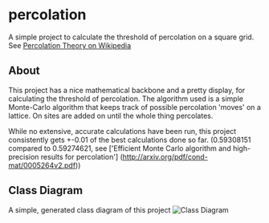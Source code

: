 # percolation

A simple project to calculate the threshold of percolation on a square grid.
See [Percolation Theory on Wikipedia](http://en.wikipedia.org/wiki/Percolation_tSheory)

## About

This project has a nice mathematical backbone and a pretty display, for calculating the threshold of percolation. The
algorithm used is a simple Monte-Carlo algorithm that keeps track of possible percolation 'moves' on a lattice. On sites
are added on until the whole thing percolates.

While no extensive, accurate calculations have been run, this project consistently gets +-0.01 of the best calculations
done so far. (0.59308151 compared to 0.59274621, see
['Efficient Monte Carlo algorithm and high-precision results for percolation']
(http://arxiv.org/pdf/cond-mat/0005264v2.pdf))

## Class Diagram
A simple, generated class diagram of this project
![Class Diagram](http://i.imgur.com/DZup5ky.png)